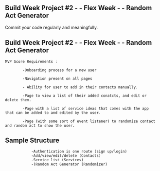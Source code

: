 ## Build Week Project #2 - - Flex Week - - Random Act Generator


Commit your code regularly and meaningfully. 


## Build Week Project #2 - - Flex Week - - Random Act Generator


    MVP Score Requirements :

            -Onboarding process for a new user

            -Navigation present on all pages 

            - Ability for user to add in their contacts manually.

            -Page to view a list of their added conatcts, and edit or delete them.

            -Page with a list of service ideas that comes with the app that can be added to and edited by the user.

            -Page (with some sort of event listener) to randomize contact and random act to show the user. 


## Sample Structure 


                -Authentication is one route (sign up/login)
                -Add/view/edit/delete (Contacts)
                -Service list (Services)
                -(Random Act Generator (Randomizer)

